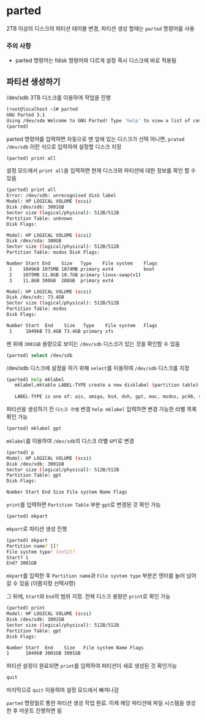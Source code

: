 # parted

2TB 이상의 디스크의 파티션 테이블 변경, 파티션 생성 할때는 `parted` 명령어를 사용


### 주의 사항
- parted 명령어는 fdisk 명령어와 다르게 설정 즉시 디스크에 바로 적용됨

## 파티션 생성하기
/dev/sdb 3TB 디스크를 이용하여 작업을 진행

```bash
[root@localhost ~]# parted 
GNU Parted 3.1 
Using /dev/sda Welcome to GNU Parted! Type 'help' to view a list of commands. 
(parted)
```

parted 명령어를 입력하면 자동으로 맨 앞에 있는 디스크가 선택
아니면, `prated /dev/sdb` 이런 식으로 입력하여 설정할 디스크 지정

```bash
(parted) print all
```

설정 모드에서 `print all`을 입력하면 현재 디스크와 파티션에 대한 정보를 확인 할 수 있음

```bash
(parted) print all 
Error: /dev/sdb: unrecognised disk label 
Model: HP LOGICAL VOLUME (scsi) 
Disk /dev/sdb: 3001GB 
Sector size (logical/physical): 512B/512B 
Partition Table: unknown 
Disk Flags: 

Model: HP LOGICAL VOLUME (scsi)
Disk /dev/sda: 300GB 
Sector size (logical/physical): 512B/512B 
Partition Table: msdos Disk Flags: 

Number Start End    Size   Type    File system    Flags 
 1    1049kB 1075MB 1074MB primary ext4           boot 
 2    1075MB 11.8GB 10.7GB primary linux-swap(v1) 
 3    11.8GB 300GB  288GB  primary ext4 

Model: HP LOGICAL VOLUME (scsi) 
Disk /dev/sdc: 73.4GB 
Sector size (logical/physical): 512B/512B 
Partition Table: msdos 
Disk Flags: 

Number Start  End    Size   Type    File system   Flags 
 1     1049kB 73.4GB 73.4GB primary xfs
```

맨 위에 ``3001GB`` 용량으로 보이는 `/dev/sdb` 디스크가 있는 것을 확인할 수 있음

```bash
(parted) select /dev/sdb
```

/dev/sdb 디스크에 설정을 하기 위해 `select`를 이용하여 `/dev/sdb` 디스크를 지정

```bash
(parted) help mklabel 
   mklabel,mktable LABEL-TYPE create a new disklabel (partition table) 
   
   LABEL-TYPE is one of: aix, amiga, bsd, dvh, gpt, mac, msdos, pc98, sun, loop
```

파티션을 생성하기 전 `디스크 라벨` 변경
`help mklabel` 입력하면 변경 가능한 라벨 목록 확인 가능

```bash
(parted) mklabel gpt
```

`mklabel`를 이용하여 `/dev/sdb`의 디스크 라벨 `GPT`로 변경

```bash
(parted) p 
Model: HP LOGICAL VOLUME (scsi) 
Disk /dev/sdb: 3001GB 
Sector size (logical/physical): 512B/512B
Partition Table: gpt 
Disk Flags: 

Number Start End Size File system Name Flags
```

`print`를 입력하면 `Partition Table` 부분 `gpt`로 변경된 것 확인 가능

```bash
(parted) mkpart
```

`mkpart`로 파티션 생성 진행

```bash
(parted) mkpart
Partition name? []?
File system type? [ext2]?
Start? 1
End? 3001GB
```

`mkpart`를 입력한 후 `Partition name`과 `File system type` 부분은 엔터를 눌러 넘어갈 수 있음 (이름지정 선택사항)

그 뒤에, `Start`와 `End`의 범위 지정. 전체 디스크 용량은 `print`로 확인 가능

```bash
(parted) print 
Model: HP LOGICAL VOLUME (scsi) 
Disk /dev/sdb: 3001GB 
Sector size (logical/physical): 512B/512B 
Partition Table: gpt 
Disk Flags: 

Number Start  End    Size   File system Name Flags 
1      1049kB 3001GB 3001GB
```

파티션 설정이 완료되면 `print`를 입력하여 파티션이 새로 생성된 것 확인가능

```bash
quit
```

마지막으로 `quit` 이용하여 설정 모드에서 빠져나감


`parted` 명령얼르 통한 파티션 생성 작업 완료.
이제 해당 파티션에 파일 시스템을 생성한 후 마운트 진행하면 됨
